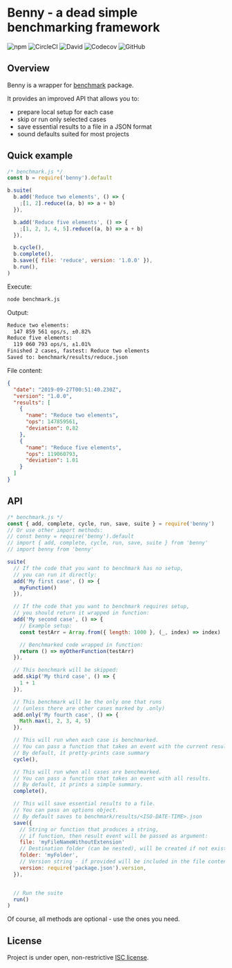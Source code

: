 # Benny - a dead simple benchmarking framework

![npm](https://img.shields.io/npm/v/benny)
![CircleCI](https://img.shields.io/circleci/build/github/caderek/benny)
![David](https://img.shields.io/david/caderek/benny)
![Codecov](https://img.shields.io/codecov/c/github/caderek/benny)
![GitHub](https://img.shields.io/github/license/caderek/benny)

## Overview

Benny is a wrapper for [benchmark](https://www.npmjs.com/package/benchmark) package.

It provides an improved API that allows you to:

- prepare local setup for each case
- skip or run only selected cases
- save essential results to a file in a JSON format
- sound defaults suited for most projects

## Quick example

```js
/* benchmark.js */
const b = require('benny').default

b.suite(
  b.add('Reduce two elements', () => {
    ;[1, 2].reduce((a, b) => a + b)
  }),

  b.add('Reduce five elements', () => {
    ;[1, 2, 3, 4, 5].reduce((a, b) => a + b)
  }),

  b.cycle(),
  b.complete(),
  b.save({ file: 'reduce', version: '1.0.0' }),
  b.run(),
)
```

Execute:

```sh
node benchmark.js
```

Output:

```sh
Reduce two elements:
  147 859 561 ops/s, ±0.82%
Reduce five elements:
  119 060 793 ops/s, ±1.01%
Finished 2 cases, fastest: Reduce two elements
Saved to: benchmark/results/reduce.json
```

File content:

```json
{
  "date": "2019-09-27T00:51:40.230Z",
  "version": "1.0.0",
  "results": [
    {
      "name": "Reduce two elements",
      "ops": 147859561,
      "deviation": 0.82
    },
    {
      "name": "Reduce five elements",
      "ops": 119060793,
      "deviation": 1.01
    }
  ]
}
```

## API

```js
/* benchmark.js */
const { add, complete, cycle, run, save, suite } = require('benny')
// Or use other import methods:
// const benny = require('benny').default
// import { add, complete, cycle, run, save, suite } from 'benny'
// import benny from 'benny'

suite(
  // If the code that you want to benchmark has no setup,
  // you can run it directly:
  add('My first case', () => {
    myFunction()
  }),

  // If the code that you want to benchmark requires setup,
  // you should return it wrapped in function:
  add('My second case', () => {
    // Example setup:
    const testArr = Array.from({ length: 1000 }, (_, index) => index)

    // Benchmarked code wrapped in function:
    return () => myOtherFunction(testArr)
  }),

  // This benchmark will be skipped:
  add.skip('My third case', () => {
    1 + 1
  }),

  // This benchmark will be the only one that runs
  // (unless there are other cases marked by .only)
  add.only('My fourth case', () => {
    Math.max(1, 2, 3, 4, 5)
  }),

  // This will run when each case is benchmarked.
  // You can pass a function that takes an event with the current result.
  // By default, it pretty-prints case summary
  cycle(),

  // This will run when all cases are benchmarked.
  // You can pass a function that takes an event with all results.
  // By default, it prints a simple summary.
  complete(),

  // This will save essential results to a file.
  // You can pass an options object.
  // By default saves to benchmark/results/<ISO-DATE-TIME>.json
  save({
    // String or function that produces a string,
    // if function, then result event will be passed as argument:
    file: 'myFileNameWithoutExtension'
    // Destination folder (can be nested), will be created if not exists:
    folder: 'myFolder',
    // Version string - if provided will be included in the file content
    version: require('package.json').version,
  }),


  // Run the suite
  run()
)
```

Of course, all methods are optional - use the ones you need.

## License

Project is under open, non-restrictive [ISC license](LICENSE).
